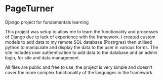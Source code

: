 # PageTurner
Django project for fundamentals learning

This project was setup to allow me to learn the functionality and processes of Django due to lack of experience with the framework. I created custom models to add data to my remote SQL database (Postrgres) then utilised python to manipulate and display the data to the user in various forms. The site includes user authentication to add data to the database and an admin login, for site and data management.

All files are public and free to use, the project is very simple and doesn't cover the more complex functionality of the languages in the framework.
